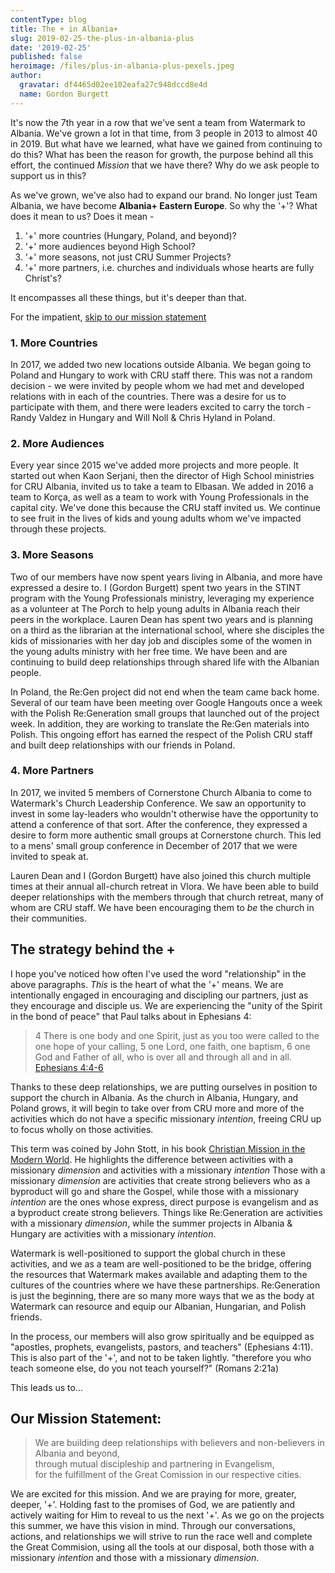 ```yaml
---
contentType: blog
title: The + in Albania+
slug: 2019-02-25-the-plus-in-albania-plus
date: '2019-02-25'
published: false
heroimage: /files/plus-in-albania-plus-pexels.jpeg
author:
  gravatar: df4465d02ee102eafa27c948dccd8e4d
  name: Gordon Burgett
---
```


It's now the 7th year in a row that we've sent a team from Watermark to Albania.
We've grown a lot in that time, from 3 people in 2013 to almost 40 in 2019.  But
what have we learned, what have we gained from continuing to do this?  What has
been the reason for growth, the purpose behind all this effort, the continued
*Mission* that we have there?  Why do we ask people to support us in this?

As we've grown, we've also had to expand our brand.  No longer just Team Albania,
we have become **Albania+ Eastern Europe**.  So why the '+'?  What does it mean
to us?  Does it mean -

1. '+' more countries (Hungary, Poland, and beyond)?
2. '+' more audiences beyond High School?
3. '+' more seasons, not just CRU Summer Projects?
4. '+' more partners, i.e. churches and individuals whose hearts are fully Christ's?

It encompasses all these things, but it's deeper than that.

<span class="callout">For the impatient, [skip to our mission statement](#mission-statement)</span>

### 1. More Countries

In 2017, we added two new locations outside Albania.  We began going to Poland and
Hungary to work with CRU staff there.  This was not a random decision - we were
invited by people whom we had met and developed relations with in each of the
countries.  There was a desire for us to participate with them, and there were
leaders excited to carry the torch - Randy Valdez in Hungary and Will Noll &
Chris Hyland in Poland.


### 2. More Audiences

Every year since 2015 we've added more projects and more people.  It started out
when Kaon Serjani, then the director of High School ministries for CRU Albania,
invited us to take a team to Elbasan.  We added in 2016 a team to Korça, as well
as a team to work with Young Professionals in the capital city.  We've done this
because the CRU staff invited us. We continue to see fruit in the lives of kids
and young adults whom we've impacted through these projects.


### 3. More Seasons

Two of our members have now spent years living in Albania, and more have expressed
a desire to.  I (Gordon Burgett) spent two years in the STINT program with the
Young Professionals ministry, leveraging my experience as a volunteer at The Porch
to help young adults in Albania reach their peers in the workplace.  Lauren Dean
has spent two years and is planning on a third as the librarian at the international
school, where she disciples the kids of missionaries with her day job and disciples
some of the women in the young adults ministry with her free time.  We have been
and are continuing to build deep relationships through shared life with the Albanian
people.

In Poland, the Re:Gen project did not end when the team came back home.  Several
of our team have been meeting over Google Hangouts once a week with the Polish
Re:Generation small groups that launched out of the project week.  In addition,
they are working to translate the Re:Gen materials into Polish.  This ongoing
effort has earned the respect of the Polish CRU staff and built deep relationships
with our friends in Poland.

### 4. More Partners

In 2017, we invited 5 members of Cornerstone Church Albania to come to Watermark's
Church Leadership Conference.  We saw an opportunity to invest in some lay-leaders
who wouldn't otherwise have the opportunity to attend a conference of that sort.
After the conference, they expressed a desire to form more authentic small groups
at Cornerstone church.  This led to a mens' small group conference in December of
2017 that we were invited to speak at.

Lauren Dean and I (Gordon Burgett) have also joined this church multiple times at
their annual all-church retreat in Vlora.  We have been able to build deeper
relationships with the members through that church retreat, many of whom are CRU
staff.  We have been encouraging them to *be* the church in their communities.

## The strategy behind the +

I hope you've noticed how often I've used the word "relationship" in the above
paragraphs.  *This* is the heart of what the '+' means. We are intentionally engaged
in encouraging and discipling our partners, just as they encourage and disciple us.
We are experiencing the "unity of the Spirit in the bond of peace" that Paul talks
about in Ephesians 4:

> 4 There is one body and one Spirit, just as you too were called to the one hope
> of your calling, 5 one Lord, one faith, one baptism, 6 one God and Father of all,
> who is over all and through all and in all.
> <span class="source"><a href="https://biblehub.com/net/ephesians/4.htm">Ephesians 4:4-6</a></span>

Thanks to these deep relationships, we are putting ourselves in position to support
the church in Albania.  As the church in Albania, Hungary, and Poland grows, it
will begin to take over from CRU more and more of the activities which do not have
a specific missionary *intention*, freeing CRU up to focus wholly on those activities.

This term was coined by John Stott, in his book [Christian Mission in the Modern World](https://www.amazon.com/Christian-Mission-Modern-World-Stott/dp/0830844392).
He highlights the difference between activities with a missionary *dimension*
and activities with a missionary *intention*  Those with a missionary *dimension*
are activities that create strong believers who as a byproduct will go and share the Gospel,
while those with a missionary *intention* are the ones whose express, direct purpose
is evangelism and as a byproduct create strong believers.
Things like Re:Generation are activities with a missionary *dimension*, while the
summer projects in Albania & Hungary are activities with a missionary *intention*.

Watermark is well-positioned to support the global church in these activities,
and we as a team are well-positioned to be the bridge, offering the resources
that Watermark makes available and adapting them to the cultures of the countries
where we have these partnerships. Re:Generation is just the beginning, there are
so many more ways that we as the body at Watermark can resource and equip our
Albanian, Hungarian, and Polish friends.

In the process, our members will also grow spiritually and be equipped as "apostles,
prophets, evangelists, pastors, and teachers" (Ephesians 4:11).  This is also part
of the '+', and not to be taken lightly.  "therefore you who teach someone else,
do you not teach yourself?" (Romans 2:21a)

<a id="mission-statement"></a>

This leads us to...
## Our Mission Statement:


> We are building deep relationships with believers and non-believers in Albania and beyond,  
>  through mutual discipleship and partnering in Evangelism,  
>    for the fulfillment of the Great Comission in our respective cities. 

We are excited for this mission.  And we are praying for more, greater, deeper, '+'.
Holding fast to the promises of God, we are patiently and actively waiting for Him
to reveal to us the next '+'.  As we go on the projects this summer, we have this
vision in mind.  Through our conversations, actions, and relationships we will
strive to run the race well and complete the Great Commision, using all the tools
at our disposal, both those with a missionary *intention* and those with a missionary
*dimension*.
